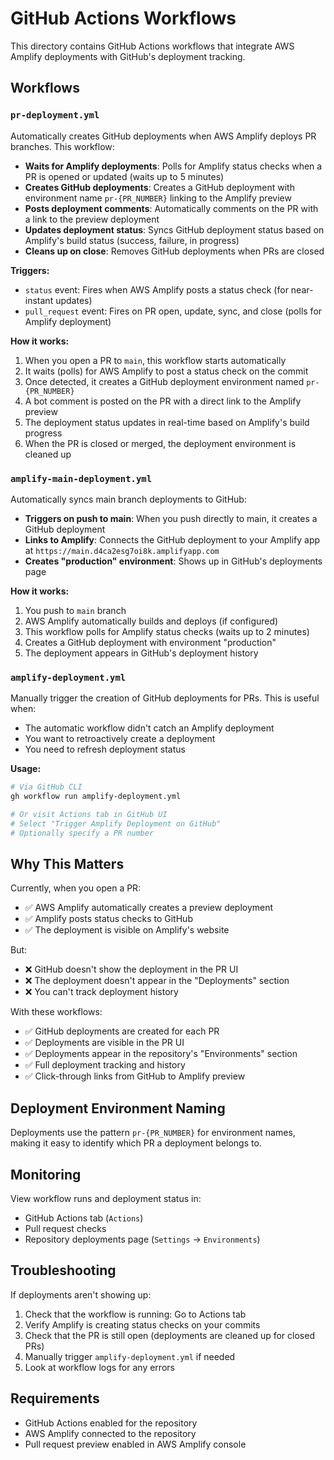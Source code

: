 # GitHub Actions Workflows

This directory contains GitHub Actions workflows that integrate AWS Amplify deployments with GitHub's deployment tracking.

## Workflows

### `pr-deployment.yml`

Automatically creates GitHub deployments when AWS Amplify deploys PR branches. This workflow:

- **Waits for Amplify deployments**: Polls for Amplify status checks when a PR is opened or updated (waits up to 5 minutes)
- **Creates GitHub deployments**: Creates a GitHub deployment with environment name `pr-{PR_NUMBER}` linking to the Amplify preview
- **Posts deployment comments**: Automatically comments on the PR with a link to the preview deployment
- **Updates deployment status**: Syncs GitHub deployment status based on Amplify's build status (success, failure, in progress)
- **Cleans up on close**: Removes GitHub deployments when PRs are closed

**Triggers:**
- `status` event: Fires when AWS Amplify posts a status check (for near-instant updates)
- `pull_request` event: Fires on PR open, update, sync, and close (polls for Amplify deployment)

**How it works:**
1. When you open a PR to `main`, this workflow starts automatically
2. It waits (polls) for AWS Amplify to post a status check on the commit
3. Once detected, it creates a GitHub deployment environment named `pr-{PR_NUMBER}`
4. A bot comment is posted on the PR with a direct link to the Amplify preview
5. The deployment status updates in real-time based on Amplify's build progress
6. When the PR is closed or merged, the deployment environment is cleaned up

### `amplify-main-deployment.yml`

Automatically syncs main branch deployments to GitHub:

- **Triggers on push to main**: When you push directly to main, it creates a GitHub deployment
- **Links to Amplify**: Connects the GitHub deployment to your Amplify app at `https://main.d4ca2esg7oi8k.amplifyapp.com`
- **Creates "production" environment**: Shows up in GitHub's deployments page

**How it works:**
1. You push to `main` branch
2. AWS Amplify automatically builds and deploys (if configured)
3. This workflow polls for Amplify status checks (waits up to 2 minutes)
4. Creates a GitHub deployment with environment "production"
5. The deployment appears in GitHub's deployment history

### `amplify-deployment.yml`

Manually trigger the creation of GitHub deployments for PRs. This is useful when:
- The automatic workflow didn't catch an Amplify deployment
- You want to retroactively create a deployment
- You need to refresh deployment status

**Usage:**
```bash
# Via GitHub CLI
gh workflow run amplify-deployment.yml

# Or visit Actions tab in GitHub UI
# Select "Trigger Amplify Deployment on GitHub"
# Optionally specify a PR number
```

## Why This Matters

Currently, when you open a PR:
- ✅ AWS Amplify automatically creates a preview deployment
- ✅ Amplify posts status checks to GitHub
- ✅ The deployment is visible on Amplify's website

But:
- ❌ GitHub doesn't show the deployment in the PR UI
- ❌ The deployment doesn't appear in the "Deployments" section
- ❌ You can't track deployment history

With these workflows:
- ✅ GitHub deployments are created for each PR
- ✅ Deployments are visible in the PR UI
- ✅ Deployments appear in the repository's "Environments" section
- ✅ Full deployment tracking and history
- ✅ Click-through links from GitHub to Amplify preview

## Deployment Environment Naming

Deployments use the pattern `pr-{PR_NUMBER}` for environment names, making it easy to identify which PR a deployment belongs to.

## Monitoring

View workflow runs and deployment status in:
- GitHub Actions tab (`Actions`)
- Pull request checks
- Repository deployments page (`Settings` → `Environments`)

## Troubleshooting

If deployments aren't showing up:

1. Check that the workflow is running: Go to Actions tab
2. Verify Amplify is creating status checks on your commits
3. Check that the PR is still open (deployments are cleaned up for closed PRs)
4. Manually trigger `amplify-deployment.yml` if needed
5. Look at workflow logs for any errors

## Requirements

- GitHub Actions enabled for the repository
- AWS Amplify connected to the repository
- Pull request preview enabled in AWS Amplify console
